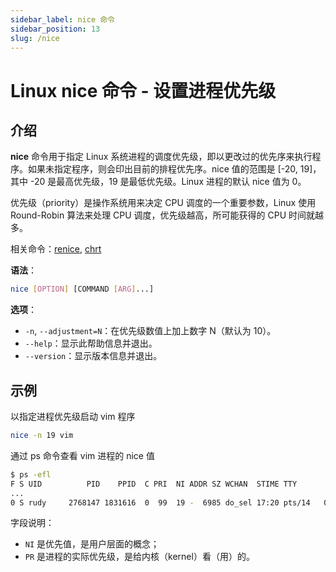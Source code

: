 ```yaml
---
sidebar_label: nice 命令
sidebar_position: 13
slug: /nice
---
```


# Linux nice 命令 - 设置进程优先级



## 介绍

**nice** 命令用于指定 Linux 系统进程的调度优先级，即以更改过的优先序来执行程序。如果未指定程序，则会印出目前的排程优先序。nice 值的范围是 [-20, 19]，其中 -20 是最高优先级，19 是最低优先级。Linux 进程的默认 nice 值为 0。

优先级（priority）是操作系统用来决定 CPU 调度的一个重要参数，Linux 使用 Round-Robin 算法来处理 CPU 调度，优先级越高，所可能获得的 CPU 时间就越多。

相关命令：[renice](/linux-command/renice/), [chrt](/linux-command/chrt/)

**语法**：

```bash
nice [OPTION] [COMMAND [ARG]...]
```

**选项**：

- `-n`, `--adjustment=N`：在优先级数值上加上数字 N（默认为 10）。
- `--help`：显示此帮助信息并退出。
- `--version`：显示版本信息并退出。



## 示例

以指定进程优先级启动 vim 程序

```bash
nice -n 19 vim
```

通过 ps 命令查看 vim 进程的 nice 值

```bash
$ ps -efl
F S UID          PID    PPID  C PRI  NI ADDR SZ WCHAN  STIME TTY          TIME CMD
...
0 S rudy     2768147 1831616  0  99  19 -  6985 do_sel 17:20 pts/14   00:00:00 vim
```

字段说明：

- `NI` 是优先值，是用户层面的概念；
- `PR` 是进程的实际优先级，是给内核（kernel）看（用）的。
